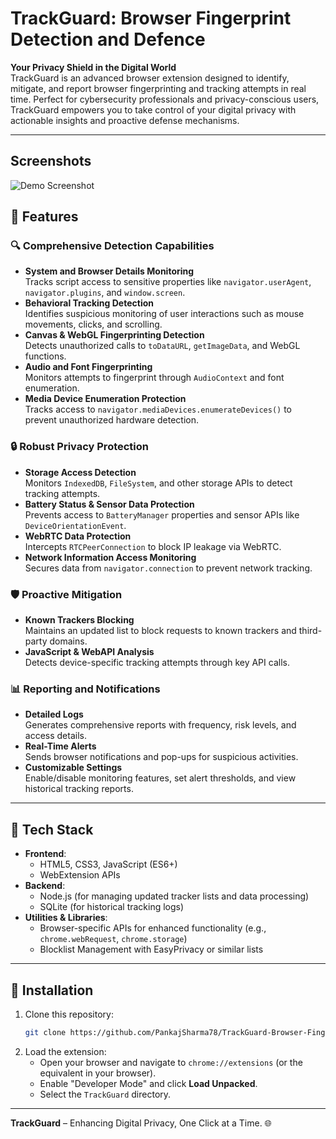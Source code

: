 # **TrackGuard: Browser Fingerprint Detection and Defence**

**Your Privacy Shield in the Digital World**  
TrackGuard is an advanced browser extension designed to identify, mitigate, and report browser fingerprinting and tracking attempts in real time. Perfect for cybersecurity professionals and privacy-conscious users, TrackGuard empowers you to take control of your digital privacy with actionable insights and proactive defense mechanisms.  

---

## **Screenshots**

![Demo Screenshot]()

## **🌟 Features**

### 🔍 **Comprehensive Detection Capabilities**
- **System and Browser Details Monitoring**  
  Tracks script access to sensitive properties like `navigator.userAgent`, `navigator.plugins`, and `window.screen`.  
- **Behavioral Tracking Detection**  
  Identifies suspicious monitoring of user interactions such as mouse movements, clicks, and scrolling.  
- **Canvas & WebGL Fingerprinting Detection**  
  Detects unauthorized calls to `toDataURL`, `getImageData`, and WebGL functions.  
- **Audio and Font Fingerprinting**  
  Monitors attempts to fingerprint through `AudioContext` and font enumeration.  
- **Media Device Enumeration Protection**  
  Tracks access to `navigator.mediaDevices.enumerateDevices()` to prevent unauthorized hardware detection.

### 🔒 **Robust Privacy Protection**
- **Storage Access Detection**  
  Monitors `IndexedDB`, `FileSystem`, and other storage APIs to detect tracking attempts.  
- **Battery Status & Sensor Data Protection**  
  Prevents access to `BatteryManager` properties and sensor APIs like `DeviceOrientationEvent`.  
- **WebRTC Data Protection**  
  Intercepts `RTCPeerConnection` to block IP leakage via WebRTC.  
- **Network Information Access Monitoring**  
  Secures data from `navigator.connection` to prevent network tracking.  

### 🛡️ **Proactive Mitigation**
- **Known Trackers Blocking**  
  Maintains an updated list to block requests to known trackers and third-party domains.  
- **JavaScript & WebAPI Analysis**  
  Detects device-specific tracking attempts through key API calls.  

### 📊 **Reporting and Notifications**
- **Detailed Logs**  
  Generates comprehensive reports with frequency, risk levels, and access details.  
- **Real-Time Alerts**  
  Sends browser notifications and pop-ups for suspicious activities.  
- **Customizable Settings**  
  Enable/disable monitoring features, set alert thresholds, and view historical tracking reports.

---

## **🔧 Tech Stack**

- **Frontend**:  
  - HTML5, CSS3, JavaScript (ES6+)  
  - WebExtension APIs  
- **Backend**:  
  - Node.js (for managing updated tracker lists and data processing)  
  - SQLite (for historical tracking logs)  
- **Utilities & Libraries**:  
  - Browser-specific APIs for enhanced functionality (e.g., `chrome.webRequest`, `chrome.storage`)  
  - Blocklist Management with EasyPrivacy or similar lists  


---

## **🚀 Installation**

1. Clone this repository:  
   ```bash
   git clone https://github.com/PankajSharma78/TrackGuard-Browser-Fingerprint-Defense.git
   ```
2. Load the extension:  
   - Open your browser and navigate to `chrome://extensions` (or the equivalent in your browser).  
   - Enable "Developer Mode" and click **Load Unpacked**.  
   - Select the `TrackGuard` directory.  

---

**TrackGuard** – Enhancing Digital Privacy, One Click at a Time. 🌐  
